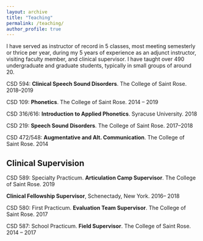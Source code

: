 ```yaml
---
layout: archive
title: "Teaching"
permalink: /teaching/
author_profile: true
---
```


I have served as instructor of record in 5 classes, most meeting semesterly or thrice per year, during my 5 years of experience as an adjunct instructor, visiting faculty member, and clinical supervisor. I have taught over 490 undergraduate and graduate students, typically in small groups of around 20.  

CSD 594: **Clinical Speech Sound Disorders**. The College of Saint Rose. 2018–2019  

CSD 109: **Phonetics**. The College of Saint Rose. 2014 – 2019     

CSD 316/616: **Introduction to Applied Phonetics**. Syracuse University. 2018    

CSD 219: **Speech Sound Disorders**. The College of Saint Rose. 2017–2018    

CSD 472/548: **Augmentative and Alt. Communication**. The College of Saint Rose. 2014    

## Clinical Supervision  

CSD 589: Specialty Practicum. **Articulation Camp Supervisor**. The College of Saint Rose. 2019

**Clinical Fellowship Supervisor**, Schenectady, New York.	2016– 2018

CSD 580: First Practicum. **Evaluation Team Supervisor**. The College of Saint Rose. 2017
   
CSD 587: School Practicum. **Field Supervisor**. The College of Saint Rose. 2014 – 2017
